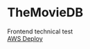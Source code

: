 # TheMovieDB
Frontend technical test <br>
[AWS Deploy](https://main.d2hs3ty6zp697l.amplifyapp.com/login)
